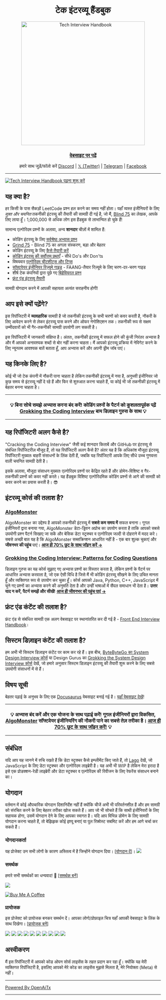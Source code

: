 <h1 align="center">टेक इंटरव्यू हैंडबुक</h1>

<div align="center">
  <a href="https://www.techinterviewhandbook.org/">
    <img src="assets/logo.svg" alt="Tech Interview Handbook" width="400" />
  </a>
  <br />
  <h3>
    <a href="https://www.techinterviewhandbook.org/">वेबसाइट पर पढ़ें</a>
  </h3>
  <p>
    हमारे साथ जुड़ें/फॉलो करें <a href="https://discord.gg/usMqNaPczq" target="_blank">Discord</a> | <a href="https://twitter.com/techinterviewhb" target="_blank">𝕏 (Twitter)</a> | <a href="https://t.me/techinterviewhandbook" target="_blank">Telegram</a> |  <a href="https://facebook.com/techinterviewhandbook" target="_blank">Facebook</a>
  </p>
</div>

---

<a href="https://www.techinterviewhandbook.org/software-engineering-interview-guide/" target="_blank">
  <img src="assets/start-reading-button.jpg" alt="Tech Interview Handbook पढ़ना शुरू करें" />
</a>

## यह क्या है?

हर किसी के पास सैकड़ों LeetCode प्रश्न हल करने का समय नहीं होता। यहाँ व्यस्त इंजीनियरों के लिए _मुफ़्त और चयनित_ तकनीकी इंटरव्यू की तैयारी की सामग्री दी गई है, जो मैं, [Blind 75](https://www.teamblind.com/post/New-Year-Gift---Curated-List-of-Top-75-LeetCode-Questions-to-Save-Your-Time-OaM1orEU) का लेखक, आपके लिए लाया हूँ। 1,000,000 से अधिक लोग इस हैंडबुक से लाभान्वित हो चुके हैं!

सामान्य एल्गोरिदम प्रश्नों के अलावा, अन्य **शानदार** चीज़ों में शामिल हैं:

- कोडिंग इंटरव्यू के लिए [सर्वश्रेष्ठ अभ्यास प्रश्न](https://www.techinterviewhandbook.org/coding-interview-study-plan/)
- [Grind 75](https://www.techinterviewhandbook.org/grind75) - Blind 75 का अगला संस्करण, बड़ा और बेहतर
- कोडिंग इंटरव्यू के लिए [कैसे तैयारी करें](https://www.techinterviewhandbook.org/coding-interview-prep/)
- [कोडिंग इंटरव्यू की सर्वोत्तम प्रथाएँ](https://www.techinterviewhandbook.org/coding-interview-cheatsheet/) - सीधे Do's और Don'ts
- विषयवार [एल्गोरिदम चीटशीट्स और टिप्स](https://www.techinterviewhandbook.org/algorithms/study-cheatsheet/)
- [सॉफ़्टवेयर इंजीनियर रिज़्यूमे गाइड](https://www.techinterviewhandbook.org/resume/) - FAANG-तैयार रिज़्यूमे के लिए चरण-दर-चरण गाइड
- शीर्ष टेक कंपनियों द्वारा पूछे गए [बिहेवियरल प्रश्न](https://www.techinterviewhandbook.org/behavioral-interview-questions/)
- [फ्रंट एंड इंटरव्यू तैयारी](https://www.frontendinterviewhandbook.com)

सामग्री योगदान करने में आपकी सहायता अत्यंत सराहनीय होगी!

## आप इसे क्यों पढ़ेंगे?

इस रिपॉजिटरी में **व्यावहारिक** सामग्री है जो तकनीकी इंटरव्यू के सभी चरणों को कवर करती है, नौकरी के लिए आवेदन करने से लेकर इंटरव्यू पास करने और ऑफर नेगोशिएशन तक। तकनीकी रूप से सक्षम उम्मीदवारों को भी गैर-तकनीकी सामग्री उपयोगी लग सकती है।

इस रिपॉजिटरी में जानकारी संक्षिप्त है। अंततः, तकनीकी इंटरव्यू में सफल होने की कुंजी निरंतर अभ्यास है और मैं आपको अनावश्यक शब्दों से बोर नहीं करना चाहता। मैं आपको इंटरव्यू प्रक्रिया में नेविगेट करने के लिए न्यूनतम आवश्यक बातें बताता हूँ, आप अभ्यास करें और अपनी ड्रीम जॉब पाएं।

## यह किनके लिए है?

कोई भी जो टेक कंपनी में नौकरी पाना चाहता है लेकिन तकनीकी इंटरव्यू में नया है, अनुभवी इंजीनियर जो कुछ समय से इंटरव्यू नहीं दे रहे हैं और फिर से शुरुआत करना चाहते हैं, या कोई भी जो तकनीकी इंटरव्यू में बेहतर बनना चाहता है।

---

<div align="center">
  <h3>💡 बिना सोचे समझे अभ्यास करना बंद करें! कोडिंग प्रश्नों के पैटर्न को कुशलतापूर्वक पढ़ें 
    <a href="https://designgurus.org/link/kJSIoU?url=https%3A%2F%2Fdesigngurus.org%2Fcourse%3Fcourseid%3Dgrokking-the-coding-interview">Grokking the Coding Interview</a> बाय डिज़ाइन गुरुस के साथ 💡
  </h3>
</div>

---

## यह रिपॉजिटरी अलग कैसे है?

"Cracking the Coding Interview" जैसी कई शानदार किताबें और GitHub पर इंटरव्यू से संबंधित रिपॉजिटरीज़ मौजूद हैं, तो यह रिपॉजिटरी अलग कैसे है? अंतर यह है कि अधिकांश मौजूदा इंटरव्यू रिपॉजिटरी मुख्यतः बाहरी संसाधनों के लिंक देती हैं, जबकि यह रिपॉजिटरी आपके लिए सीधे उच्च गुणवत्ता वाली चयनित सामग्री देती है।

इसके अलावा, मौजूदा संसाधन मुख्यतः एल्गोरिदम प्रश्नों पर केंद्रित रहते हैं और डोमेन-विशिष्ट व गैर-तकनीकी प्रश्नों को कवर नहीं करते। यह हैंडबुक विशिष्ट एल्गोरिदमिक कोडिंग प्रश्नों से आगे की सामग्री को कवर करने का प्रयास करती है। 😎

## इंटरव्यू कोर्स की तलाश है?

### [AlgoMonster](https://shareasale.com/r.cfm?b=1873647&u=3114753&m=114505&urllink=&afftrack=)

AlgoMonster का उद्देश्य है आपको तकनीकी इंटरव्यू में **सबसे कम समय में** सफल बनाना। गूगल इंजीनियरों द्वारा बनाया गया, AlgoMonster डेटा-ड्रिवन अप्रोच का उपयोग करता है ताकि आपको सबसे उपयोगी प्रश्न पैटर्न सिखाए जा सकें और बेसिक डेटा स्ट्रक्चर व एल्गोरिदम जल्दी से दोहराने में मदद करे। सबसे अच्छी बात यह है कि AlgoMonster सब्सक्रिप्शन आधारित नहीं है - एक बार शुल्क चुकाएं और **जीवनभर की पहुंच** पाएं। [**आज ही 70% छूट के साथ जॉइन करें →**](https://shareasale.com/r.cfm?b=1873647&u=3114753&m=114505&urllink=&afftrack=)

### [Grokking the Coding Interview: Patterns for Coding Questions](https://designgurus.org/link/kJSIoU?url=https%3A%2F%2Fdesigngurus.org%2Fcourse%3Fcourseid%3Dgrokking-the-coding-interview)

डिज़ाइन गुरुस का यह कोर्स सुझाए गए अभ्यास प्रश्नों का विस्तार करता है, लेकिन प्रश्नों के पैटर्न पर आधारित अभ्यास करवाता है, जो एक ऐसी विधि है जिसे मैं भी कोडिंग इंटरव्यू सीखने के लिए उचित मानता हूँ और व्यक्तिगत रूप से उपयोग कर चुका हूँ। कोर्स आपको Java, Python, C++, JavaScript में चुने गए प्रश्नों का अभ्यास करने की अनुमति देता है और उन्हीं भाषाओं में सैंपल समाधान भी देता है। **उत्तर याद न करें, पैटर्न समझें और सीखें!** [**आज ही जीवनभर की पहुंच पाएं →**](https://designgurus.org/link/kJSIoU?url=https%3A%2F%2Fdesigngurus.org%2Fcourse%3Fcourseid%3Dgrokking-the-coding-interview)

## फ्रंट एंड कंटेंट की तलाश है?

फ्रंट एंड से संबंधित सामग्री एक अलग वेबसाइट पर स्थानांतरित कर दी गई है - [Front End Interview Handbook](https://frontendinterviewhandbook.com)।

## सिस्टम डिज़ाइन कंटेंट की तलाश है?

हम अभी भी सिस्टम डिज़ाइन कंटेंट पर काम कर रहे हैं। इस बीच, [ByteByteGo का System Design Interview कोर्स](https://bytebytego.com?fpr=techinterviewhandbook) या Design Gurus का [Grokking the System Design Interview कोर्स](https://designgurus.org/link/kJSIoU?url=https%3A%2F%2Fdesigngurus.org%2Fcourse%3Fcourseid%3Dgrokking-the-system-design-interview) देखें, जो हमारे अनुसार सिस्टम डिज़ाइन इंटरव्यू की तैयारी शुरू करने के लिए सबसे उपयोगी संसाधनों में से हैं।

## विषय सूची

बेहतर पढ़ाई के अनुभव के लिए एक [Docusaurus](https://github.com/facebook/docusaurus) वेबसाइट बनाई गई है। [यहाँ वेबसाइट देखें](https://www.techinterviewhandbook.org)!

---

<div align="center">
  <h3>💡 अभ्यास बंद करें और एक योजना के साथ पढ़ाई करें! गूगल इंजीनियरों द्वारा विकसित, <a href="https://shareasale.com/r.cfm?b=1873647&u=3114753&m=114505&urllink=&afftrack=">AlgoMonster</a> सॉफ्टवेयर इंजीनियरिंग की नौकरी पाने का सबसे तेज़ तरीका है। <a href="https://shareasale.com/r.cfm?b=1873647&u=3114753&m=114505&urllink=&afftrack=">आज ही 70% छूट के साथ जॉइन करें!</a> 💡</h3>
</div>

---

## संबंधित

यदि आप यह जानने में रुचि रखते हैं कि डेटा स्ट्रक्चर कैसे इम्प्लीमेंट किए जाते हैं, तो [Lago](https://github.com/yangshun/lago) देखें, जो JavaScript के लिए डेटा स्ट्रक्चर और एल्गोरिदम लाइब्रेरी है। यह अभी भी WIP है लेकिन मेरा इरादा है इसे एक प्रोडक्शन-रेडी लाइब्रेरी और डेटा स्ट्रक्चर व एल्गोरिदम की रिवीजन के लिए रेफरेंस संसाधन बनाने का।

## योगदान

वर्तमान में कोई औपचारिक योगदान दिशानिर्देश नहीं हैं क्योंकि चीजें अभी भी परिवर्तनशील हैं और हम सामग्री को संरचित करने के लिए बेहतर तरीका खोज सकते हैं। आप जो भी सोचते हैं कि साथी इंजीनियरों के लिए सहायक होगा, उसमें योगदान देने के लिए आपका स्वागत है। यदि आप विभिन्न डोमेन के लिए सामग्री योगदान करना चाहते हैं, तो बेझिझक कोई इश्यू बनाएं या पुल रिक्वेस्ट सबमिट करें और हम आगे चर्चा कर सकते हैं।

### योगदानकर्ता

यह प्रोजेक्ट उन सभी लोगों के कारण अस्तित्व में है जिन्होंने योगदान दिया। [[योगदान दें](CONTRIBUTING.md)]। <a href="https://github.com/yangshun/tech-interview-handbook/graphs/contributors"><img src="https://opencollective.com/tech-interview-handbook/contributors.svg?width=890&button=false"></a>

### समर्थक

हमारे सभी समर्थकों का धन्यवाद! 🙏 [[समर्थक बनें](https://opencollective.com/tech-interview-handbook#backer)]

<a href="https://opencollective.com/tech-interview-handbook#backers" target="_blank"><img src="https://opencollective.com/tech-interview-handbook/backers.svg?width=890"></a>

<a href="https://www.buymeacoffee.com/yangshun" target="_blank"><img src="https://www.buymeacoffee.com/assets/img/custom_images/orange_img.png" alt="Buy Me A Coffee" style="height: auto !important; width: auto !important;"></a>

### प्रायोजक

इस प्रोजेक्ट को प्रायोजक बनकर समर्थन दें। आपका लोगो/प्रोफ़ाइल चित्र यहाँ आपकी वेबसाइट के लिंक के साथ दिखेगा। [[प्रायोजक बनें](https://opencollective.com/tech-interview-handbook#sponsor)]

<a href="https://opencollective.com/tech-interview-handbook/sponsor/0/website" target="_blank"><img src="https://opencollective.com/tech-interview-handbook/sponsor/0/avatar.svg"></a> <a href="https://opencollective.com/tech-interview-handbook/sponsor/1/website" target="_blank"><img src="https://opencollective.com/tech-interview-handbook/sponsor/1/avatar.svg"></a> <a href="https://opencollective.com/tech-interview-handbook/sponsor/2/website" target="_blank"><img src="https://opencollective.com/tech-interview-handbook/sponsor/2/avatar.svg"></a> <a href="https://opencollective.com/tech-interview-handbook/sponsor/3/website" target="_blank"><img src="https://opencollective.com/tech-interview-handbook/sponsor/3/avatar.svg"></a> <a href="https://opencollective.com/tech-interview-handbook/sponsor/4/website" target="_blank"><img src="https://opencollective.com/tech-interview-handbook/sponsor/4/avatar.svg"></a> <a href="https://opencollective.com/tech-interview-handbook/sponsor/5/website" target="_blank"><img src="https://opencollective.com/tech-interview-handbook/sponsor/5/avatar.svg"></a> <a href="https://opencollective.com/tech-interview-handbook/sponsor/6/website" target="_blank"><img src="https://opencollective.com/tech-interview-handbook/sponsor/6/avatar.svg"></a> <a href="https://opencollective.com/tech-interview-handbook/sponsor/7/website" target="_blank"><img src="https://opencollective.com/tech-interview-handbook/sponsor/7/avatar.svg"></a> <a href="https://opencollective.com/tech-interview-handbook/sponsor/8/website" target="_blank"><img src="https://opencollective.com/tech-interview-handbook/sponsor/8/avatar.svg"></a> <a href="https://opencollective.com/tech-interview-handbook/sponsor/9/website" target="_blank"><img src="https://opencollective.com/tech-interview-handbook/sponsor/9/avatar.svg"></a>

## अस्वीकरण

मैं इस रिपॉजिटरी में आपको कोड ओपन सोर्स लाइसेंस के तहत प्रदान कर रहा हूँ। क्योंकि यह मेरी व्यक्तिगत रिपॉजिटरी है, इसलिए आपको मेरे कोड का लाइसेंस मुझसे मिलता है, मेरे नियोक्ता (Meta) से नहीं।

---

[Powered By OpenAiTx](https://github.com/OpenAiTx/OpenAiTx)

---